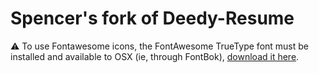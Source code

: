 Spencer's fork of Deedy-Resume
=========================

:warning: To use Fontawesome icons, the FontAwesome TrueType font must be installed and available to OSX (ie, through FontBok), [download it here](http://fontawesome.iohttp://fontawesome.io/).


